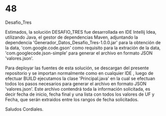 # 48

Desafio_Tres

Estimados, la solución DESAFIO_TRES fue desarrollada en IDE Intellij Idea, utilizando Java, el gestor de dependencias Maven, adjuntando la dependencia 'Generador_Datos_Desafio_Tres-1.0.0.jar' para la obtención de la data, 'com.google.code.gson' como requisito para la extración de la data, 'com.googlecode.json-simple' para generar el archivo en formato JSON 'valores.json'.

Para deployar las fuentes de esta solución, se descargan del presente repositorio y se importan normalmente como en cualquier IDE , luego de efectuar BUILD ejecutamos la clase 'Principal.java' en la cual se efectuan todos los pasos necesarios para generar el archivo en formato JSON 'valores.json'. Este archivo contendrá toda la información solicitada, es decir fecha de inicio, fecha final y una lista con todos los valores de UF y Fecha, que serán extraidos entre los rangos de fecha solicitados.

Saludos Cordiales.
